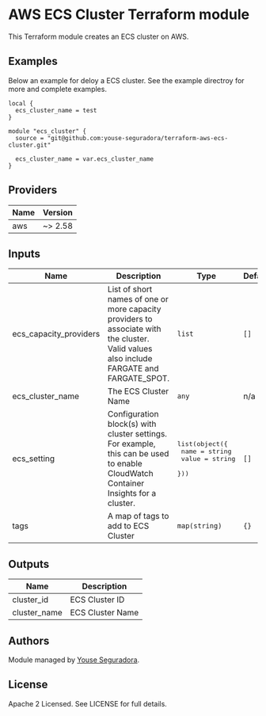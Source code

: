 # AWS ECS Cluster Terraform module

This Terraform module creates an ECS cluster on AWS.

## Examples

Below an example for deloy a ECS cluster. See the example directroy for more and complete examples.

```hcl
local {
  ecs_cluster_name = test
}

module "ecs_cluster" {
  source = "git@github.com:youse-seguradora/terraform-aws-ecs-cluster.git"

  ecs_cluster_name = var.ecs_cluster_name
}
```

<!-- BEGINNING OF PRE-COMMIT-TERRAFORM DOCS HOOK -->
## Providers

| Name | Version |
|------|---------|
| aws | ~> 2.58 |

## Inputs

| Name | Description | Type | Default | Required |
|------|-------------|------|---------|:-----:|
| ecs\_capacity\_providers | List of short names of one or more capacity providers to associate with the cluster. Valid values also include FARGATE and FARGATE\_SPOT. | `list` | `[]` | no |
| ecs\_cluster\_name | The ECS Cluster Name | `any` | n/a | yes |
| ecs\_setting | Configuration block(s) with cluster settings. For example, this can be used to enable CloudWatch Container Insights for a cluster. | <pre>list(object({<br>    name  = string<br>    value = string<br>  }))</pre> | `[]` | no |
| tags | A map of tags to add to ECS Cluster | `map(string)` | `{}` | no |

## Outputs

| Name | Description |
|------|-------------|
| cluster\_id | ECS Cluster ID |
| cluster\_name | ECS Cluster Name |

<!-- END OF PRE-COMMIT-TERRAFORM DOCS HOOK -->

## Authors

Module managed by [Youse Seguradora](https://github.com/youse-seguradora).

## License

Apache 2 Licensed. See LICENSE for full details.